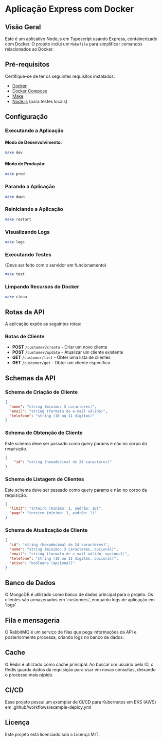 # Aplicação Express com Docker

## Visão Geral
Este é um aplicativo Node.js em Typescript usando Express, containerizado com Docker. O projeto inclui um `Makefile` para simplificar comandos relacionados ao Docker.

## Pré-requisitos
Certifique-se de ter os seguintes requisitos instalados:
- [Docker](https://www.docker.com/get-started)
- [Docker Compose](https://docs.docker.com/compose/)
- [Make](https://www.gnu.org/software/make/)
- [Node.js](https://nodejs.org/) (para testes locais)

## Configuração

### Executando a Aplicação

#### Modo de Desenvolvimento:
```sh
make dev
```

#### Modo de Produção:
```sh
make prod
```

### Parando a Aplicação
```sh
make down
```

### Reiniciando a Aplicação
```sh
make restart
```

### Visualizando Logs
```sh
make logs
```

### Executando Testes
(Deve ser feito com o servidor em funcionamento)
```sh
make test
```

### Limpando Recursos do Docker
```sh
make clean
```

## Rotas da API
A aplicação expõe as seguintes rotas:

### Rotas de Cliente
- **POST** `/customer/create` - Criar um novo cliente
- **POST** `/customer/update` - Atualizar um cliente existente
- **GET** `/customer/list` - Obter uma lista de clientes
- **GET** `/customer/get` - Obter um cliente específico

## Schemas da API

### Schema de Criação de Cliente
```json
{
  "nome": "string (mínimo: 3 caracteres)",
  "email": "string (formato de e-mail válido)",
  "telefone": "string (10 ou 11 dígitos)"
}
```

### Schema de Obtenção de Cliente
Este schema deve ser passado como query params e não no corpo da requisição.
```json
{
    "id": "string (hexadecimal de 24 caracteres)"
}
```

### Schema de Listagem de Clientes
Este schema deve ser passado como query params e não no corpo da requisição.
```json
{
  "limit": "inteiro (mínimo: 1, padrão: 10)",
  "page": "inteiro (mínimo: 1, padrão: 1)"
}
```

### Schema de Atualização de Cliente
```json
{
  "id": "string (hexadecimal de 24 caracteres)",
  "nome": "string (mínimo: 3 caracteres, opcional)",
  "email": "string (formato de e-mail válido, opcional)",
  "telefone": "string (10 ou 11 dígitos, opcional)",
  "ativo": "booleano (opcional)"
}
```
## Banco de Dados
O MongoDB é utilizado como banco de dados principal para o projeto. Os clientes são armazenados em 'customers', enquanto logs de aplicação em 'logs'

## Fila e mensageria
O RabbitMQ é um serviço de filas que pega informações da API e posteriormente processa, criando logs no banco de dados.

## Cache
O Redis é utilizado como cache principal. Ao buscar um usuário pelo ID, o Redis guarda dados da requisição para usar em novas consultas, deixando o processo mais rápido.

## CI/CD
Esse projeto possui um exemplar de CI/CD para Kubernetes em EKS (AWS) em .github/workflows/example-deploy.yml

## Licença
Este projeto está licenciado sob a Licença MIT.

